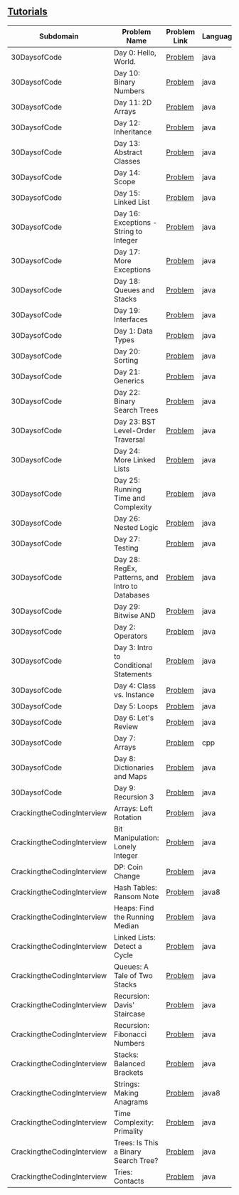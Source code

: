 ## [Tutorials](https://www.hackerrank.com/domains/tutorials)

|Subdomain|Problem Name|Problem Link|Language|Solution Link|
---|---|---|---|---
|30DaysofCode|Day 0: Hello, World.|[Problem](https://www.hackerrank.com/challenges/30-hello-world/problem)|java|[Solution](30DaysofCode/Day0:Hello,World..java)|
|30DaysofCode|Day 10: Binary Numbers|[Problem](https://www.hackerrank.com/challenges/30-binary-numbers/problem)|java|[Solution](30DaysofCode/Day10:BinaryNumbers.java)|
|30DaysofCode|Day 11: 2D Arrays|[Problem](https://www.hackerrank.com/challenges/30-2d-arrays/problem)|java|[Solution](30DaysofCode/Day11:2DArrays.java)|
|30DaysofCode|Day 12: Inheritance|[Problem](https://www.hackerrank.com/challenges/30-inheritance/problem)|java|[Solution](30DaysofCode/Day12:Inheritance.java)|
|30DaysofCode|Day 13: Abstract Classes|[Problem](https://www.hackerrank.com/challenges/30-abstract-classes/problem)|java|[Solution](30DaysofCode/Day13:AbstractClasses.java)|
|30DaysofCode|Day 14: Scope|[Problem](https://www.hackerrank.com/challenges/30-scope/problem)|java|[Solution](30DaysofCode/Day14:Scope.java)|
|30DaysofCode|Day 15: Linked List|[Problem](https://www.hackerrank.com/challenges/30-linked-list/problem)|java|[Solution](30DaysofCode/Day15:LinkedList.java)|
|30DaysofCode|Day 16: Exceptions - String to Integer|[Problem](https://www.hackerrank.com/challenges/30-exceptions-string-to-integer/problem)|java|[Solution](30DaysofCode/Day16:Exceptions-StringtoInteger.java)|
|30DaysofCode|Day 17: More Exceptions|[Problem](https://www.hackerrank.com/challenges/30-more-exceptions/problem)|java|[Solution](30DaysofCode/Day17:MoreExceptions.java)|
|30DaysofCode|Day 18: Queues and Stacks|[Problem](https://www.hackerrank.com/challenges/30-queues-stacks/problem)|java|[Solution](30DaysofCode/Day18:QueuesandStacks.java)|
|30DaysofCode|Day 19: Interfaces|[Problem](https://www.hackerrank.com/challenges/30-interfaces/problem)|java|[Solution](30DaysofCode/Day19:Interfaces.java)|
|30DaysofCode|Day 1: Data Types|[Problem](https://www.hackerrank.com/challenges/30-data-types/problem)|java|[Solution](30DaysofCode/Day1:DataTypes.java)|
|30DaysofCode|Day 20: Sorting|[Problem](https://www.hackerrank.com/challenges/30-sorting/problem)|java|[Solution](30DaysofCode/Day20:Sorting.java)|
|30DaysofCode|Day 21: Generics|[Problem](https://www.hackerrank.com/challenges/30-generics/problem)|java|[Solution](30DaysofCode/Day21:Generics.java)|
|30DaysofCode|Day 22: Binary Search Trees|[Problem](https://www.hackerrank.com/challenges/30-binary-search-trees/problem)|java|[Solution](30DaysofCode/Day22:BinarySearchTrees.java)|
|30DaysofCode|Day 23: BST Level-Order Traversal|[Problem](https://www.hackerrank.com/challenges/30-binary-trees/problem)|java|[Solution](30DaysofCode/Day23:BSTLevel-OrderTraversal.java)|
|30DaysofCode|Day 24: More Linked Lists|[Problem](https://www.hackerrank.com/challenges/30-linked-list-deletion/problem)|java|[Solution](30DaysofCode/Day24:MoreLinkedLists.java)|
|30DaysofCode|Day 25: Running Time and Complexity|[Problem](https://www.hackerrank.com/challenges/30-running-time-and-complexity/problem)|java|[Solution](30DaysofCode/Day25:RunningTimeandComplexity.java)|
|30DaysofCode|Day 26: Nested Logic|[Problem](https://www.hackerrank.com/challenges/30-nested-logic/problem)|java|[Solution](30DaysofCode/Day26:NestedLogic.java)|
|30DaysofCode|Day 27: Testing|[Problem](https://www.hackerrank.com/challenges/30-testing/problem)|java|[Solution](30DaysofCode/Day27:Testing.java)|
|30DaysofCode|Day 28: RegEx, Patterns, and Intro to Databases|[Problem](https://www.hackerrank.com/challenges/30-regex-patterns/problem)|java|[Solution](30DaysofCode/Day28:RegEx,Patterns,andIntrotoDatabases.java)|
|30DaysofCode|Day 29: Bitwise AND|[Problem](https://www.hackerrank.com/challenges/30-bitwise-and/problem)|java|[Solution](30DaysofCode/Day29:BitwiseAND.java)|
|30DaysofCode|Day 2: Operators|[Problem](https://www.hackerrank.com/challenges/30-operators/problem)|java|[Solution](30DaysofCode/Day2:Operators.java)|
|30DaysofCode|Day 3: Intro to Conditional Statements|[Problem](https://www.hackerrank.com/challenges/30-conditional-statements/problem)|java|[Solution](30DaysofCode/Day3:IntrotoConditionalStatements.java)|
|30DaysofCode|Day 4: Class vs. Instance|[Problem](https://www.hackerrank.com/challenges/30-class-vs-instance/problem)|java|[Solution](30DaysofCode/Day4:Classvs.Instance.java)|
|30DaysofCode|Day 5: Loops|[Problem](https://www.hackerrank.com/challenges/30-loops/problem)|java|[Solution](30DaysofCode/Day5:Loops.java)|
|30DaysofCode|Day 6: Let's Review|[Problem](https://www.hackerrank.com/challenges/30-review-loop/problem)|java|[Solution](30DaysofCode/Day6:Let'sReview.java)|
|30DaysofCode|Day 7: Arrays|[Problem](https://www.hackerrank.com/challenges/30-arrays/problem)|cpp|[Solution](30DaysofCode/30-arrays.cpp)|
|30DaysofCode|Day 8: Dictionaries and Maps|[Problem](https://www.hackerrank.com/challenges/30-dictionaries-and-maps/problem)|java|[Solution](30DaysofCode/Day8:DictionariesandMaps.java)|
|30DaysofCode|Day 9: Recursion 3  |[Problem](https://www.hackerrank.com/challenges/30-recursion/problem)|java|[Solution](30DaysofCode/Day9:Recursion3.java)|
|CrackingtheCodingInterview|Arrays: Left Rotation|[Problem](https://www.hackerrank.com/challenges/ctci-array-left-rotation/problem)|java|[Solution](CrackingtheCodingInterview/Arrays:LeftRotation.java)|
|CrackingtheCodingInterview|Bit Manipulation: Lonely Integer|[Problem](https://www.hackerrank.com/challenges/ctci-lonely-integer/problem)|java|[Solution](CrackingtheCodingInterview/BitManipulation:LonelyInteger.java)|
|CrackingtheCodingInterview|DP: Coin Change|[Problem](https://www.hackerrank.com/challenges/ctci-coin-change/problem)|java|[Solution](CrackingtheCodingInterview/DP:CoinChange.java)|
|CrackingtheCodingInterview|Hash Tables: Ransom Note|[Problem](https://www.hackerrank.com/challenges/ctci-ransom-note/problem)|java8|[Solution](CrackingtheCodingInterview/HashTables:RansomNote.java)|
|CrackingtheCodingInterview|Heaps: Find the Running Median|[Problem](https://www.hackerrank.com/challenges/ctci-find-the-running-median/problem)|java|[Solution](CrackingtheCodingInterview/Heaps:FindtheRunningMedian.java)|
|CrackingtheCodingInterview|Linked Lists: Detect a Cycle|[Problem](https://www.hackerrank.com/challenges/ctci-linked-list-cycle/problem)|java|[Solution](CrackingtheCodingInterview/LinkedLists:DetectaCycle.java)|
|CrackingtheCodingInterview|Queues: A Tale of Two Stacks|[Problem](https://www.hackerrank.com/challenges/ctci-queue-using-two-stacks/problem)|java|[Solution](CrackingtheCodingInterview/Queues:ATaleofTwoStacks.java)|
|CrackingtheCodingInterview|Recursion: Davis' Staircase|[Problem](https://www.hackerrank.com/challenges/ctci-recursive-staircase/problem)|java|[Solution](CrackingtheCodingInterview/Recursion:Davis'Staircase.java)|
|CrackingtheCodingInterview|Recursion: Fibonacci Numbers|[Problem](https://www.hackerrank.com/challenges/ctci-fibonacci-numbers/problem)|java|[Solution](CrackingtheCodingInterview/Recursion:FibonacciNumbers.java)|
|CrackingtheCodingInterview|Stacks: Balanced Brackets|[Problem](https://www.hackerrank.com/challenges/ctci-balanced-brackets/problem)|java|[Solution](CrackingtheCodingInterview/Stacks:BalancedBrackets.java)|
|CrackingtheCodingInterview|Strings: Making Anagrams|[Problem](https://www.hackerrank.com/challenges/ctci-making-anagrams/problem)|java8|[Solution](CrackingtheCodingInterview/Strings:MakingAnagrams.java)|
|CrackingtheCodingInterview|Time Complexity: Primality|[Problem](https://www.hackerrank.com/challenges/ctci-big-o/problem)|java|[Solution](CrackingtheCodingInterview/TimeComplexity:Primality.java)|
|CrackingtheCodingInterview|Trees: Is This a Binary Search Tree?|[Problem](https://www.hackerrank.com/challenges/ctci-is-binary-search-tree/problem)|java|[Solution](CrackingtheCodingInterview/Trees:IsThisaBinarySearchTree?.java)|
|CrackingtheCodingInterview|Tries: Contacts|[Problem](https://www.hackerrank.com/challenges/ctci-contacts/problem)|java|[Solution](CrackingtheCodingInterview/Tries:Contacts.java)|
